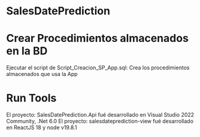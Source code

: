 # SalesDatePrediction

# Crear Procedimientos almacenados en la BD
Ejecutar el script de Script_Creacion_SP_App.sql: Crea los procedimientos almacenados que usa la App
# Run Tools
El proyecto: SalesDatePrediction.Api fué desarrollado en Visual Studio 2022 Community, .Net 6.0
El proyecto: salesdateprediction-view fué desarrollado en ReactJS 18 y node v19.8.1
